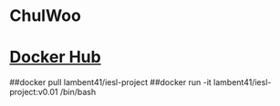 # ChulWoo
# [Docker Hub](https://hub.docker.com/r/lambent41/iesl-project)
##docker pull lambent41/iesl-project
##docker run -it lambent41/iesl-project:v0.01 /bin/bash
